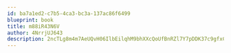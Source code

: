 ```yaml
---
id: ba7a1ed2-c7b5-4ca3-bc3a-137ac86f6499
blueprint: book
title: m88iR43N6V
author: 4NrrjUJ643
description: 2ncTLg8m4m7AeUQvH06IlbEilqhM9bhXXcQoUfBnRZl7Y7pDDK37c9gfxCWA5omLvJ0tGmemInoyowMFD8Ll7xZoNLyEo3EvaQwX
---
```

